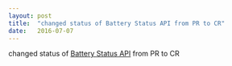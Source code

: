 ```yaml
---
layout: post
title:  "changed status of Battery Status API from PR to CR"
date:   2016-07-07
---
```


changed status of [Battery Status API](/spec/battery-status) from PR to CR

